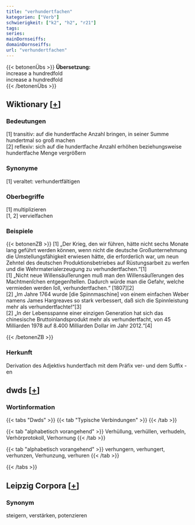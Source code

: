 ```yaml
---
title: "verhundertfachen"
kategorien: ["Verb"]
schwierigkeit: ["k2", "h2", "r21"]
tags:
series:
mainDornseiffs:
domainDornseiffs:
url: "verhundertfachen"
---
```


{{< betonenÜbs >}}
**Übersetzung:**  
increase a hundredfold  
increase a hundredfold  
{{< /betonenÜbs >}}

## Wiktionary [[+](https://de.wiktionary.org/wiki/verhundertfachen)]

### Bedeutungen
[1] transitiv: auf die hundertfache Anzahl bringen, in seiner Summe hundertmal so groß machen  
[2] reflexiv: sich auf die hundertfache Anzahl erhöhen beziehungsweise hundertfache Menge vergrößern  

### Synonyme
[1] veraltet: verhundertfältigen  

### Oberbegriffe
[1] multiplizieren  
[1, 2] vervielfachen  

### Beispiele
{{< betonenZB >}}
[1] „Der Krieg, den wir führen, hätte nicht sechs Monate lang geführt werden können, wenn nicht die deutsche Großunternehmung die Umstellungsfähigkeit erwiesen hätte, die erforderlich war, um neun Zehntel des deutschen Produktionsbetriebes auf Rüstungsarbeit zu werfen und die Wehrmaterialerzeugung zu verhundertfachen.“[1]  
[1] „Nicht neue Willensäuſſerungen muß man den Willensäuſſerungen des Machtmenſchen entgegenſtellen. Dadurch würde man die Gefahr, welche vermieden werden ſoll, verhundertfachen.“ [1807][2]  
[2] „Im Jahre 1764 wurde [die Spinnmaschine] von einem einfachen Weber namens James Hargreaves so stark verbessert, daß sich die Spinnleistung mehr als verhundertfachte!“[3]  
[2] „In der Lebensspanne einer einzigen Generation hat sich das chinesische Bruttoinlandsprodukt mehr als verhundertfacht, von 45 Milliarden 1978 auf 8.400 Milliarden Dollar im Jahr 2012.“[4]  

{{< /betonenZB >}}
### Herkunft
Derivation des Adjektivs hundertfach mit dem Präfix ver- und dem Suffix -en  



## dwds [[+](https://www.dwds.de/wb/verhundertfachen)]

### Wortinformation
{{< tabs "Dwds" >}}
{{< tab "Typische Verbindungen" >}}
{{< /tab >}}

{{< tab "alphabetisch vorangehend" >}}
Verhüllung, verhüllen, verhudeln, Verhörprotokoll, Verhornung
{{< /tab >}}

{{< tab "alphabetisch vorangehend" >}}
verhungern, verhungert, verhunzen, Verhunzung, verhuren
{{< /tab >}}

{{< /tabs >}}

## Leipzig Corpora [[+](https://corpora.uni-leipzig.de/en/res?word=verhundertfachen&corpusId=deu_newscrawl-public_2018)]


### Synonym
steigern, verstärken, potenzieren

